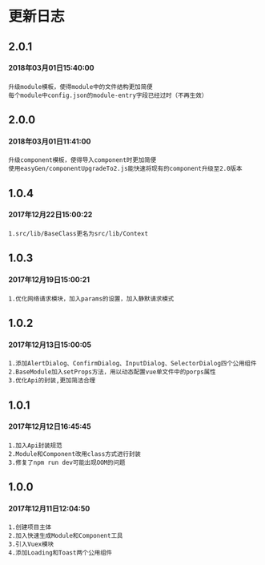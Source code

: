 # 更新日志
## 2.0.1
#### 2018年03月01日15:40:00
````
升级module模板，使得module中的文件结构更加简便
每个module中config.json的module-entry字段已经过时（不再生效）
````
## 2.0.0
#### 2018年03月01日11:41:00
````
升级component模板，使得导入component时更加简便
使用easyGen/componentUpgradeTo2.js能快速将现有的component升级至2.0版本
````
## 1.0.4
#### 2017年12月22日15:00:22
````
1.src/lib/BaseClass更名为src/lib/Context
````
## 1.0.3
#### 2017年12月19日15:00:21
````
1.优化网络请求模块，加入params的设置，加入静默请求模式
````
## 1.0.2
#### 2017年12月13日15:00:05
````
1.添加AlertDialog、ConfirmDialog、InputDialog、SelectorDialog四个公用组件
2.BaseModule加入setProps方法，用以动态配置vue单文件中的porps属性
3.优化Api的封装,更加简洁合理
````
## 1.0.1
#### 2017年12月12日16:45:45
````
1.加入Api封装规范
2.Module和Component改用class方式进行封装
3.修复了npm run dev可能出现OOM的问题
````
## 1.0.0
#### 2017年12月11日12:04:50
````
1.创建项目主体
2.加入快速生成Module和Component工具
3.引入Vuex模块
4.添加Loading和Toast两个公用组件
````

